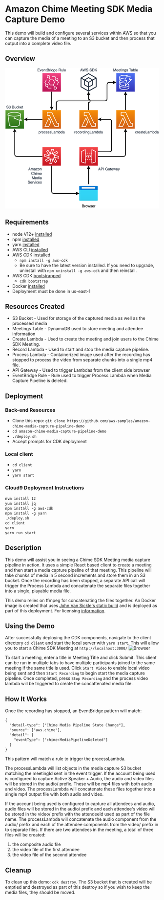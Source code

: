 # Amazon Chime Meeting SDK Media Capture Demo

This demo will build and configure several services within AWS so that you can capture the media of a meeting to an S3 bucket and then process that output into a complete video file.
## Overview

![Overview](images/Overview.png)

## Requirements
- node V12+ [installed](https://nodejs.org/en/download/)
- npm [installed](https://www.npmjs.com/get-npm)
- yarn [installed](https://yarnpkg.com/getting-started/install)
- AWS CLI [installed](https://docs.aws.amazon.com/cli/latest/userguide/install-cliv2.html)
- AWS CDK [installed](https://docs.aws.amazon.com/cdk/latest/guide/getting_started.html#getting_started_install)
  - `npm install -g aws-cdk`
  - Be sure to have the latest version installed.  If you need to upgrade, uninstall with `npm uninstall -g aws-cdk` and then reinstall.
- AWS CDK [bootstrapped](https://docs.aws.amazon.com/cdk/latest/guide/bootstrapping.html)
  - `cdk bootstrap`
- Docker [installed](https://docs.docker.com/get-docker/)
- Deployment must be done in us-east-1

## Resources Created
- S3 Bucket - Used for storage of the captured media as well as the processed media
- Meetings Table - DynamoDB used to store meeting and attendee information
- Create Lambda - Used to create the meeting and join users to the Chime SDK Meeting.  
- Record Lambda - Used to start and stop the media capture pipeline.
- Process Lambda - Containerized image used after the recording has stopped to process the video from separate chunks into a single mp4 file.
- API Gateway - Used to trigger Lambdas from the client side browser
- EventBridge Rule - Rule used to trigger Process Lambda when Media Capture Pipeline is deleted.  
## Deployment

### Back-end Resources
- Clone this repo: `git clone https://github.com/aws-samples/amazon-chime-media-capture-pipeline-demo`
- `cd amazon-chime-media-capture-pipeline-demo`
- `./deploy.sh`
- Accept prompts for CDK deployment

### Local client
- `cd client`
- `yarn`
- `yarn start`

### Cloud9 Deployment Instructions
```
nvm install 12
yum install jq
npm install -g aws-cdk
npm install -g yarn
./deploy.sh
cd client
yarn
yarn run start
```

## Description

This demo will assist you in seeing a Chime SDK Meeting media capture pipeline in action.  It uses a simple React based client to create a meeting and then start a media capture pipeline of that meeting.  This pipeline will take chunks of media in 5 second increments and store them in an S3 bucket.  Once the recording has been stopped, a separate API call will trigger the Process Lambda and concatenate the separate files together into a single, playable media file.  

This demo relies on ffmpeg for concatenating the files together.  An Docker image is created that uses [John Van Sickle's static build](https://johnvansickle.com/ffmpeg/) and is deployed as part of this deployment.  For licensing [information](http://ffmpeg.org/legal.html).

## Using the Demo

After successfully deploying the CDK components, navigate to the client directory `cd client` and start the local server with `yarn start`.  This will allow you to start a Chime SDK Meeting at `http://localhost:3000/` 
![Browser](images/Browser.png)

To start a meeting, enter a title in Meeting Title and click Submit.  This client can be run in multiple tabs to have multiple participants joined to the same meeting if the same title is used.  Click `Start Video` to enable local video being sent and then `Start Recording` to begin start the media capture pipeline.  Once completed, press `Stop Recording` and the process video lambda will be triggered to create 
the concattenated media file.  

## How It Works

Once the recording has stopped, an EventBridge pattern will match:
```
{
  "detail-type": ["Chime Media Pipeline State Change"],
  "source": ["aws.chime"],
  "detail": {
    "eventType": ["chime:MediaPipelineDeleted"]
  }
}
```

This pattern will match a rule to trigger the processLambda.  

The processLambda will list objects in the media capture S3 bucket matching the meetingId sent in the event trigger.  If the account being used is configured to capture Active Speaker + Audio, the audio and video files will be stored in the audio/ prefix.  These will be mp4 files with both audio and video.  The processLambda will concatenate these files together into a single mp4 output file with both audio and video.

If the account being used is configured to capture all attendees and audio, audio files will be stored in the audio/ prefix and each attendee's video will be stored in the video/ prefix with the attendeeId used as part of the file name.  The processLambda will concatenate the audio component from the audio/ prefix and each of the attendee components from the video/ prefix in to separate files.  If there are two attendees in the meeting, a total of three files will be created: 
1) the composite audio file
2) the video file of the first attendee
3) the video file of the second attendee  


## Cleanup

To clean up this demo: `cdk destroy`.  The S3 bucket that is created will be emptied and destroyed as part of this destroy so if you wish to keep the media files, they should be moved.  


